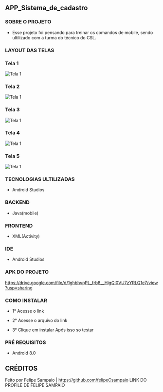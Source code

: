 ## APP_Sistema_de_cadastro

### SOBRE O PROJETO
- Esse projeto foi pensando para treinar os comandos de mobile, sendo ultilizado com a turma do técnico do CSL.

### LAYOUT DAS TELAS
### Tela 1
![Tela 1](cadastroImg1.png)

### Tela 2
![Tela 1](cadastroImg2.png)

### Tela 3
![Tela 1](cadastroImg3.png)

### Tela 4
![Tela 1](cadastroImg4.png)

### Tela 5
![Tela 1](cadastroImg5.png)

### TECNOLOGIAS ULTILIZADAS
- Android Studios

### BACKEND
- Java(mobile)

### FRONTEND
- XML(Activity)

### IDE
- Android Studios

### APK DO PROJETO
https://drive.google.com/file/d/1ghbhvpPL_frb8__HigQI0VU7zYRLQ1e7/view?usp=sharing

### COMO INSTALAR
- 1° Acesse o link
  
- 2° Acesse o arquivo do link

- 3° Clique em instalar
Após isso so testar

### PRÉ REQUISITOS
- Android 8.0

## CRÉDITOS
Feito por Felipe Sampaio  | 
https://github.com/felipeCsampaio LINK DO PROFILE DE FELIPE SAMPAIO

